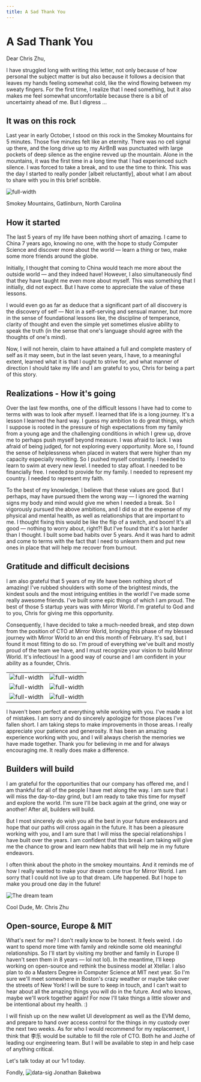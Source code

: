 ```yaml
---
title: A Sad Thank You
---
```


# A Sad Thank You

Dear Chris Zhu,

I have struggled long with writing this letter, not only because of how personal the subject matter is but also because it follows a decision that leaves my hands feeling somewhat cold, like the wind flowing between my sweaty fingers. For the first time, I realize that I need something, but it also makes me feel somewhat uncomfortable because there is a bit of uncertainty ahead of me. But I digress ...

## It was on this rock
Last year in early October, I stood on this rock in the Smokey Mountains for 5 minutes. Those five minutes felt like an eternity. There was no cell signal up there, and the long drive up to my AirBnB was punctuated with large pockets of deep silence as the engine revved up the mountain. Alone in the mountains, it was the first time in a long time that I had experienced such silence. I was forced to take a break, and to use the time to think. This was the day I started to really ponder \[albeit reluctantly\], about what I am about to share with you in this brief scribble.

![full-width](/images/meditations.jpeg)
<caption style="width: 100%; color: gray; font-size: 0.8em;">Smokey Mountains, Gatlinburn, North Carolina</caption>


## How it started
The last 5 years of my life have been nothing short of amazing. I came to China 7 years ago, knowing no one, with the hope to study Computer Science and discover more about the world — learn a thing or two, make some more friends around the globe.

Initially, I thought that coming to China would teach me more about the outside world — and they indeed have! However, I also simultaneously find that they have taught me even more about myself. This was something that I initially, did not expect. But I have come to appreciate the value of these lessons.

I would even go as far as deduce that a significant part of all discovery is the discovery of self — Not in a self-serving and sensual manner, but more in the sense of foundational lessons like, the discipline of temperance, clarity of thought and even the simple yet sometimes elusive ability to speak the truth (in the sense that one's language should agree with the thoughts of one's mind).

Now, I will not herein, claim to have attained a full and complete mastery of self as it may seem, but in the last seven years, I have, to a meaningful extent, learned what it is that I ought to strive for, and what manner of direction I should take my life and I am grateful to you, Chris for being a part of this story.

## Realizations - How it's going
Over the last few months, one of the difficult lessons I have had to come to terms with was to look after myself. I learned that life is a long journey. It's a lesson I learned the hard way. I guess my ambition to do great things, which I suppose is rooted in the pressure of high expectations from my family from a young age and the challenging conditions in which I grew up, drove me to perhaps push myself beyond measure. I was afraid to lack. I was afraid of being judged, for not exploring every opportunity. More so, I found the sense of helplessness when placed in waters that were higher than my capacity especially revolting. So I pushed myself constantly. I needed to learn to swim at every new level. I needed to stay afloat. I needed to be financially free. I needed to provide for my family. I needed to represent my country. I needed to represent my faith.

To the best of my knowledge, I believe that these values are good. But I perhaps, may have pursued them the wrong way — I ignored the warning signs my body and mind would give me when I needed a break. So I vigorously pursued the above ambitions, and I did so at the expense of my physical and mental health, as well as relationships that are important to me. I thought fixing this would be like the flip of a switch, and boom! It's all good — nothing to worry about, right?! But I've found that it's a lot harder than I thought. I built some bad habits over 5 years. And it was hard to admit and come to terms with the fact that I need to unlearn them and put new ones in place that will help me recover from burnout.

## Gratitude and difficult decisions
I am also grateful that 5 years of my life have been nothing short of amazing! I've rubbed shoulders with some of the brightest minds, the kindest souls and the most intriguing entities in the world! I've made some really awesome friends. I've built some epic things of which I am proud. The best of those 5 startup years was with Mirror World. I'm grateful to God and to you, Chris for giving me this opportunity. 

Consequently, I have decided to take a much-needed break, and step down from the position of CTO at Mirror World, bringing this phase of my blessed journey with Mirror World to an end this month of February. It's sad, but I found it most fitting to do so. I'm proud of everything we've built and mostly proud of the team we have, and I must recognize your vision to build Mirror World. It's infectious! In a good way of course and I am confident in your ability as a founder, Chris. 



|||
|---|---|
|![full-width](/images/the-dream-team.jpg)|![full-width](/images/hackathon.png)|
|![full-width](/images/sdk-brainstorm.png)|![full-width](/images/dinner-1.png)|
|![full-width](/images/dinner-2.png)|![full-width](/images/monopoly.png)|

I haven't been perfect at everything while working with you. I've made a lot of mistakes. I am sorry and do sincerely apologize for those places I've fallen short. I am taking steps to make improvements in those areas. I really appreciate your patience and generosity. It has been an amazing experience working with you, and I will always cherish the memories we have made together. Thank you for believing in me and for always encouraging me. It really does make a difference.

## Builders will build
I am grateful for the opportunities that our company has offered me, and I am thankful for all of the people I have met along the way. I am sure that I will miss the day-to-day grind, but I am ready to take this time for myself and explore the world. I'm sure I'll be back again at the grind, one way or another! After all, builders will build.

But I most sincerely do wish you all the best in your future endeavors and hope that our paths will cross again in the future. It has been a pleasure working with you, and I am sure that I will miss the special relationships I have built over the years. I am confident that this break I am taking will give me the chance to grow and learn new habits that will help me in my future endeavors.

I often think about the photo in the smokey mountains. And it reminds me of how I really wanted to make your dream come true for Mirror World. I am sorry that I could not live up to that dream. Life happened. But I hope to make you proud one day in the future!

![The dream team](/images/nyc.png)
<caption style="width: 100%; color: gray; font-size: 0.8em;">Cool Dude, Mr. Chris Zhu</caption>

## Open-source, Europe & MIT
What's next for me? I don't really know to be honest. It feels weird. I do want to spend more time with family and rekindle some old meaningful relationships. So I'll start by visiting my brother and family in Europe (I haven't seen them in 8 years — lol not lol). In the meantime, I'll keep working on open-source and rethink the business model at Xtellar. I also plan to do a Masters Degree in Computer Science at MIT next year. So I'm sure we'll meet somewhere in Boston's crazy weather or maybe take over the streets of New York! I will be sure to keep in touch, and I can’t wait to hear about all the amazing things you will do in the future. And who knows, maybe we'll work together again! For now I'll take things a little slower and be intentional about my health. :)

I will finish up on the new wallet UI development as well as the EVM demo, and prepare to hand over access control for the things in my custody over the next two weeks. As for who I would recommend for my replacement, I think that 李乐 would be suitable to fill the role of CTO. Both he and Jozhe of leading our engineering team. But I will be available to step in and help case of anything critical.

Let's talk today at our 1v1 today.

Fondly,
![data-sig](/images/sig.png)
Jonathan Bakebwa